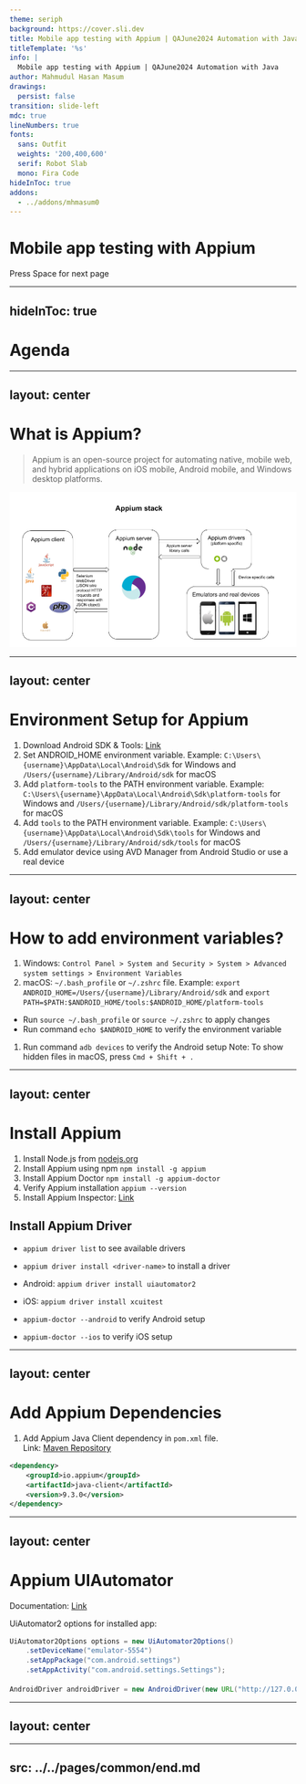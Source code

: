 ```yaml
---
theme: seriph
background: https://cover.sli.dev
title: Mobile app testing with Appium | QAJune2024 Automation with Java
titleTemplate: '%s'
info: |
  Mobile app testing with Appium | QAJune2024 Automation with Java
author: Mahmudul Hasan Masum
drawings:
  persist: false
transition: slide-left
mdc: true
lineNumbers: true
fonts:
  sans: Outfit
  weights: '200,400,600'
  serif: Robot Slab
  mono: Fira Code
hideInToc: true
addons:
  - ../addons/mhmasum0
---
```


# Mobile app testing with Appium

<div class="pt-12">
  <span @click="$slidev.nav.next" class="px-2 py-1 rounded cursor-pointer" hover="bg-white bg-opacity-10">
    Press Space for next page <carbon:arrow-right class="inline"/>
  </span>
</div>

<div class="abs-br m-6 flex gap-2">
  <a href="https://github.com/mhmasum0/qa-june-2024-automation-with-java-slides" target="_blank" alt="GitHub" title="Open in GitHub"
    class="text-xl slidev-icon-btn opacity-50 !border-none !hover:text-white">
    <carbon-logo-github />
  </a>
</div>

<!--
The last comment block of each slide will be treated as slide notes. It will be visible and editable in Presenter Mode along with the slide. [Read more in the docs](https://sli.dev/guide/syntax.html#notes)
-->

---
hideInToc: true
---

# Agenda
<Toc />

---
layout: center
---

# What is Appium?

> Appium is an open-source project for automating native, mobile web, and hybrid applications on iOS mobile, Android mobile, and Windows desktop platforms.

<img width="600" src="./images/appium.png">

---
layout: center
---

# Environment Setup for Appium

1. Download Android SDK & Tools: [Link](https://developer.android.com/studio)
2. Set ANDROID_HOME environment variable. Example: `C:\Users\{username}\AppData\Local\Android\Sdk` for Windows and `/Users/{username}/Library/Android/sdk` for macOS
3. Add `platform-tools` to the PATH environment variable. Example: `C:\Users\{username}\AppData\Local\Android\Sdk\platform-tools` for Windows and `/Users/{username}/Library/Android/sdk/platform-tools` for macOS
4. Add `tools` to the PATH environment variable. Example: `C:\Users\{username}\AppData\Local\Android\Sdk\tools` for Windows and `/Users/{username}/Library/Android/sdk/tools` for macOS
5. Add emulator device using AVD Manager from Android Studio or use a real device

---
layout: center
---

# How to add environment variables?

1. Windows: `Control Panel > System and Security > System > Advanced system settings > Environment Variables`
1. macOS: `~/.bash_profile` or `~/.zshrc` file. Example: `export ANDROID_HOME=/Users/{username}/Library/Android/sdk` and `export PATH=$PATH:$ANDROID_HOME/tools:$ANDROID_HOME/platform-tools`
  - Run `source ~/.bash_profile` or `source ~/.zshrc` to apply changes
  - Run command `echo $ANDROID_HOME` to verify the environment variable 
1. Run command `adb devices` to verify the Android setup
Note: To show hidden files in macOS, press `Cmd + Shift + .`


---
layout: center
---

# Install Appium

1. Install Node.js from [nodejs.org](https://nodejs.org)
2. Install Appium using npm `npm install -g appium`
3. Install Appium Doctor `npm install -g appium-doctor`
4. Verify Appium installation `appium --version`
5. Install Appium Inspector: [Link](https://github.com/appium/appium-inspector/releases)

## Install Appium Driver

- `appium driver list` to see available drivers
- `appium driver install <driver-name>` to install a driver
- Android: `appium driver install uiautomator2`
- iOS: `appium driver install xcuitest`

- `appium-doctor --android` to verify Android setup
- `appium-doctor --ios` to verify iOS setup

---
layout: center
---

# Add Appium Dependencies

1. Add Appium Java Client dependency in `pom.xml` file.<br>
Link: [Maven Repository](https://mvnrepository.com/artifact/io.appium/java-client)
```xml
<dependency>
    <groupId>io.appium</groupId>
    <artifactId>java-client</artifactId>
    <version>9.3.0</version>
</dependency>
```

---
layout: center
---

# Appium UIAutomator

Documentation: [Link](https://github.com/appium/appium-uiautomator2-driver)

UiAutomator2 options for installed app:
```java
UiAutomator2Options options = new UiAutomator2Options()
    .setDeviceName("emulator-5554")
    .setAppPackage("com.android.settings")
    .setAppActivity("com.android.settings.Settings");

AndroidDriver androidDriver = new AndroidDriver(new URL("http://127.0.0.1:4723/"), options);
```



---
layout: center
---



---
src: ../../pages/common/end.md
---